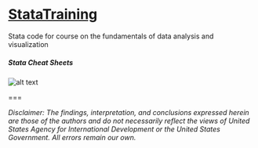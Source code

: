 # [StataTraining](https://nnnwithnnn.github.io/StataTraining/)   
Stata code for course on the fundamentals of data analysis and visualization
##### Stata Cheat Sheets    
![alt text](https://raw.githubusercontent.com/GeoCenter/StataTraining/gh-pages/img/StataCheatsheet.gif)

===  

*Disclaimer: The findings, interpretation, and conclusions expressed herein are those of the authors and do not necessarily reflect the views of United States Agency for International Development or the United States Government. All errors remain our own.*  
